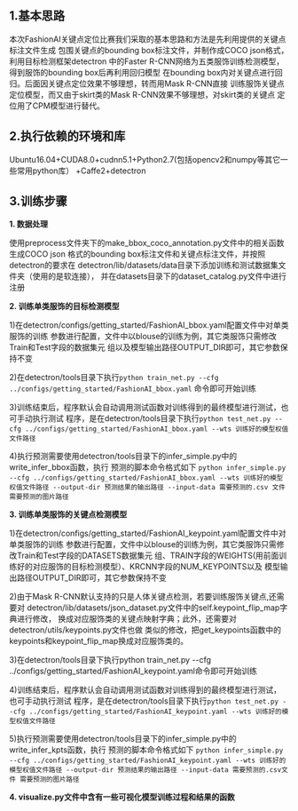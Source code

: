 ## 1.基本思路
本次FashionAI关键点定位比赛我们采取的基本思路和方法是先利用提供的关键点标注文件生成
包围关键点的bounding box标注文件，并制作成COCO json格式，利用目标检测框架detectron
中的Faster R-CNN网络为五类服饰训练检测模型，得到服饰的bounding box后再利用回归模型
在bounding box内对关键点进行回归。后面因关键点定位效果不够理想，转而用Mask R-CNN直接
训练服饰关键点定位模型，而又由于skirt类的Mask R-CNN效果不够理想，对skirt类的关键点
定位用了CPM模型进行替代。

## 2.执行依赖的环境和库
Ubuntu16.04+CUDA8.0+cudnn5.1+Python2.7(包括opencv2和numpy等其它一些常用python库）
+Caffe2+detectron

## 3.训练步骤
**1. 数据处理**

使用preprocess文件夹下的make_bbox_coco_annotation.py文件中的相关函数生成COCO json
格式的bounding box标注文件和关键点标注文件，并按照detectron的要求在
detectron/lib/datasets/data目录下添加训练和测试数据集文件夹（使用的是软连接），
并在datasets目录下的dataset_catalog.py文件中进行注册

**2. 训练单类服饰的目标检测模型**

1)在detectron/configs/getting_started/FashionAI_bbox.yaml配置文件中对单类服饰的训练
参数进行配置，文件中以blouse的训练为例，其它类服饰只需修改Train和Test字段的数据集元
组以及模型输出路径OUTPUT_DIR即可，其它参数保持不变

2)在detectron/tools目录下执行```python train_net.py --cfg ../configs/getting_started/FashionAI_bbox.yaml```
命令即可开始训练

3)训练结束后，程序默认会自动调用测试函数对训练得到的最终模型进行测试，也可手动执行测试
程序，是在detectron/tools目录下执行```python test_net.py --cfg ../configs/getting_started/FashionAI_bbox.yaml --wts 训练好的模型权值文件路径```

4)执行预测需要使用detectron/tools目录下的infer_simple.py中的write_infer_bbox函数，执行
预测的脚本命令格式如下
```python infer_simple.py --cfg ../configs/getting_started/FashionAI_bbox.yaml --wts 训练好的模型权值文件路径 --output-dir 预测结果的输出路径 --input-data 需要预测的.csv 文件需要预测的图片路径```

**3. 训练单类服饰的关键点检测模型**

1)在detectron/configs/getting_started/FashionAI_keypoint.yaml配置文件中对单类服饰的训练
参数进行配置，文件中以blouse的训练为例，其它类服饰只需修改Train和Test字段的DATASETS数据集元
组、TRAIN字段的WEIGHTS(用前面训练好的对应服饰的目标检测模型）、KRCNN字段的NUM_KEYPOINTS以及
模型输出路径OUTPUT_DIR即可，其它参数保持不变

2)由于Mask R-CNN默认支持的只是人体关键点检测，若要训练服饰关键点,还需要对
detectron/lib/datasets/json_dataset.py文件中的self.keypoint_flip_map字典进行修改，
换成对应服饰类的关键点映射字典；此外，还需要对detectron/utils/keypoints.py文件也做
类似的修改，把get_keypoints函数中的keypoints和keypoint_flip_map换成对应服饰类的。

3)在detectron/tools目录下执行python train_net.py --cfg ../configs/getting_started/FashionAI_keypoint.yaml命令即可开始训练

4)训练结束后，程序默认会自动调用测试函数对训练得到的最终模型进行测试，也可手动执行测试
程序，是在detectron/tools目录下执行```python test_net.py --cfg ../configs/getting_started/FashionAI_keypoint.yaml --wts 训练好的模型权值文件路径```

5)执行预测需要使用detectron/tools目录下的infer_simple.py中的write_infer_kpts函数，执行
预测的脚本命令格式如下
```python infer_simple.py --cfg ../configs/getting_started/FashionAI_keypoint.yaml --wts 训练好的模型权值文件路径 --output-dir 预测结果的输出路径 --input-data 需要预测的.csv文件 需要预测的图片路径```

**4. visualize.py文件中含有一些可视化模型训练过程和结果的函数**
